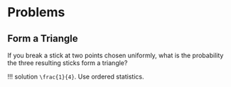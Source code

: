 # Problems

## Form a Triangle
If you break a stick at two points chosen uniformly, what is the probability the three resulting sticks form a triangle?

!!! solution
    ``\frac{1}{4}``. Use ordered statistics. 
